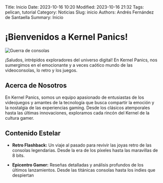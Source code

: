 Title: Inicio
Date: 2023-10-16 10:20
Modified: 2023-10-16 21:32
Tags: pelican, tutorial
Category: Noticias
Slug: inicio
Authors: Andrés Fernández de Santaella
Summary: Inicio

# ¡Bienvenidos a Kernel Panics!

![Guerra de consolas](/images/inicio.jpg)

¡Saludos, intrépidos exploradores del universo digital! En Kernel Panics, nos sumergimos en el emocionante y a veces caótico mundo de las videoconsolas, lo retro y los juegos.

## Acerca de Nosotros

En Kernel Panics, somos un equipo apasionado de entusiastas de los videojuegos y amantes de la tecnología que busca compartir la emoción y la nostalgia de las experiencias gaming. Desde los clásicos atemporales hasta las últimas innovaciones, exploramos cada rincón del Kernel de la cultura gamer.

## Contenido Estelar

- **Retro Flashback:** Un viaje al pasado para revivir las joyas retro de las consolas legendarias. Desde la era de los píxeles hasta las maravillas de 8 bits.

- **Epicentro Gamer:** Reseñas detalladas y análisis profundos de los últimos lanzamientos. Desde las titánicas consolas hasta los indies que despiertan

